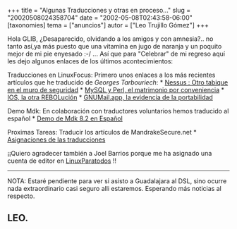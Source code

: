 +++
title = "Algunas Traducciones y otras en proceso..."
slug = "20020508024358704"
date = "2002-05-08T02:43:58-06:00"
[taxonomies]
tema = ["anuncios"]
autor = ["Leo Trujillo Gómez"]
+++

Hola GLIB,
¿Desaparecido, olvidando a los amigos y con amnesia?.. no tanto así,ya
más puesto que una vitamina en jugo de naranja y un poquito mejor de mi
pie enyesado :-/
... Así que para "Celebrar" de mi regreso aquí les dejo algunos enlaces
de los últimos acontecimientos:

<!-- more -->
Traducciones en LinuxFocus:
Primero unos enlaces a los más recientes artículos que he traducido de
*Georges Tarbouriech*:
\* [Nessus : Otro tabique en el muro de
seguridad](http://fr.linuxfocus.org/Castellano/November2001/article217.shtml)
\* [MySQL y Perl, el matrimonio por
conveniencia](http://fr.linuxfocus.org/Castellano/January2002/article226.shtml)
\* [IOS, la otra
REBOLución](http://fr.linuxfocus.org/Castellano/March2002/article230.shtml)
\* [GNUMail.app, la evidencia de la
portabilidad](http://obelix.umh.es/pub/mirrors/LinuxFocus/Castellano/May2002/article241.shtml)

Demo Mdk:
En colaboración con traductores voluntarios hemos traducido al español
\* [Demo de Mdk 8.2 en Español](http://www.linux-mandrake.com/es/demos/)

Proximas Tareas: Traducir los artículos de MandrakeSecure.net
\* [Asignaciones de las
traducciones](http://www.linuxauen.net/mdktrans/asignacion.html)

¡¡Quiero agradecer también a Joel Barrios porque me ha asignado una
cuenta de editor en [LinuxParatodos](http://www.linuxparatodos.com) !!

------

NOTA: Estaré pendiente para ver si asisto a Guadalajara al DSL, sino
ocurre nada extraordinario casi seguro alli estaremos. Esperando más
noticias al respecto.

LEO.
---
